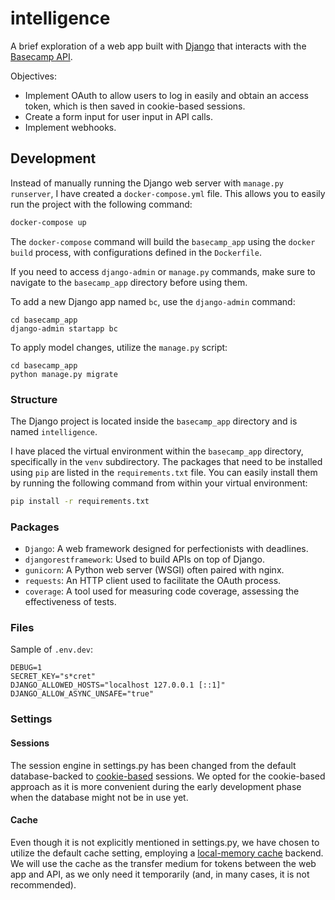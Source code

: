 # intelligence

A brief exploration of a web app built with [Django](https://www.djangoproject.com/) that interacts with the [Basecamp API](https://github.com/basecamp/bc3-api).

Objectives:
* Implement OAuth to allow users to log in easily and obtain an access token, which is then saved in cookie-based sessions.
* Create a form input for user input in API calls.
* Implement webhooks.

## Development

Instead of manually running the Django web server with `manage.py runserver`, I have created a `docker-compose.yml` file.
This allows you to easily run the project with the following command:

```bash
docker-compose up
```

The `docker-compose` command will build the `basecamp_app` using the `docker build` process,
with configurations defined in the `Dockerfile`.

If you need to access `django-admin` or `manage.py` commands, make sure to navigate to the `basecamp_app` directory
before using them.

To add a new Django app named `bc`, use the `django-admin` command:
```shell
cd basecamp_app
django-admin startapp bc
```
To apply model changes, utilize the `manage.py` script:
```shell
cd basecamp_app
python manage.py migrate
```

### Structure

The Django project is located inside the `basecamp_app` directory and is named `intelligence`.

I have placed the virtual environment within the `basecamp_app` directory, specifically in the `venv` subdirectory.
The packages that need to be installed using `pip` are listed in the `requirements.txt` file.
You can easily install them by running the following command from within your virtual environment:

```bash
pip install -r requirements.txt
```

### Packages

* `Django`: A web framework designed for perfectionists with deadlines.
* `djangorestframework`: Used to build APIs on top of Django.
* `gunicorn`: A Python web server (WSGI) often paired with nginx.
* `requests`: An HTTP client used to facilitate the OAuth process.
* `coverage`: A tool used for measuring code coverage, assessing the effectiveness of tests.

### Files

Sample of `.env.dev`:
```
DEBUG=1
SECRET_KEY="s*cret"
DJANGO_ALLOWED_HOSTS="localhost 127.0.0.1 [::1]"
DJANGO_ALLOW_ASYNC_UNSAFE="true"
```

### Settings

#### Sessions

The session engine in settings.py has been changed from the default database-backed to 
[cookie-based](https://docs.djangoproject.com/en/dev/topics/http/sessions/#using-cookie-based-sessions) sessions.
We opted for the cookie-based approach as it is more convenient during the early development phase when the database 
might not be in use yet.

#### Cache

Even though it is not explicitly mentioned in settings.py, we have chosen to utilize the default cache setting,
employing a [local-memory cache](https://docs.djangoproject.com/en/dev/topics/cache/#local-memory-caching) backend. 
We will use the cache as the transfer medium for tokens between the web app and API, as we only need it temporarily 
(and, in many cases, it is not recommended).
